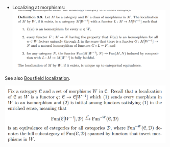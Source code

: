 - Localizing at morphisms:
![](../attachments/Pasted%20image%2020210505015835.png)

See also [Bousfield localization](Bousfield%20localization).

![](../attachments/Pasted%20image%2020210603191026.png)